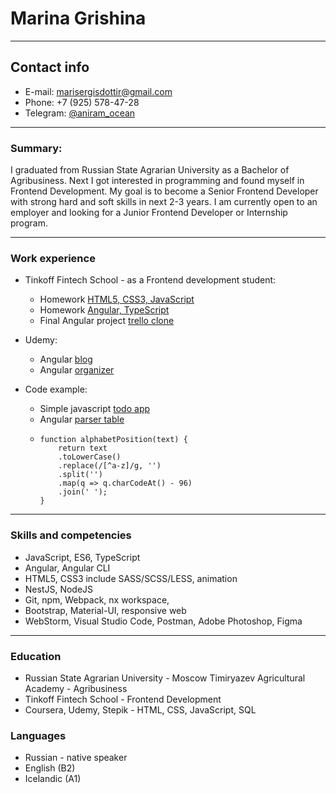 # Marina Grishina

---
## Contact info
* E-mail: marisergisdottir@gmail.com
* Phone: +7 (925) 578-47-28
* Telegram: [@aniram_ocean](https://t.me/aniram_ocean)

---
### Summary:
I graduated from Russian State Agrarian University as a Bachelor of Agribusiness. Next I got interested in programming and found myself in Frontend Development.
My goal is to become a Senior Frontend Developer with strong hard and soft skills in next 2-3 years.
I am currently open to an employer and looking for a Junior Frontend Developer or Internship program.

---
### Work experience
- Tinkoff Fintech School - as a Frontend development student:
    * Homework [HTML5, CSS3, JavaScript](https://github.com/AniramOcean/TFS-2020-homework/tree/master/JS%20homework)
    * Homework [Angular, TypeScript](https://github.com/AniramOcean/TFS-2020-homework/tree/master/Angular%20homework)
    * Final Angular project [trello clone](https://github.com/AniramOcean/TFS-course-work)
  
- Udemy:
    * Angular [blog](https://github.com/AniramOcean/blog)
    * Angular [organizer](https://github.com/AniramOcean/Angular-Organizer)
  
- Code example:
    * Simple javascript [todo app](https://aniramocean.github.io/Todo-JS/)
    * Angular [parser table](https://aniramocean.github.io/test-table-angular/)
    * ```
      function alphabetPosition(text) {
          return text
          .toLowerCase()
          .replace(/[^a-z]/g, '')
          .split('')
          .map(q => q.charCodeAt() - 96)
          .join(' ');
      }
      ```
  
---
### Skills and competencies
- JavaScript, ES6, TypeScript
- Angular, Angular CLI
- HTML5, CSS3 include SASS/SCSS/LESS, animation
- NestJS, NodeJS
- Git, npm, Webpack, nx workspace,
- Bootstrap, Material-UI, responsive web
- WebStorm, Visual Studio Code, Postman, Adobe Photoshop, Figma 

---
### Education
- Russian State Agrarian University - Moscow Timiryazev Agricultural Academy - Agribusiness
- Tinkoff Fintech School - Frontend Development
- Coursera, Udemy, Stepik - HTML, CSS, JavaScript, SQL 

### Languages
- Russian - native speaker
- English (B2)
- Icelandic (A1)
